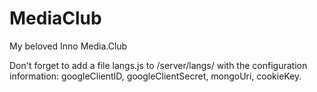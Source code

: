 # MediaClub
My beloved Inno Media.Club

Don't forget to add a file langs.js to /server/langs/ with the
configuration information: googleClientID, googleClientSecret,
mongoUri, cookieKey.

